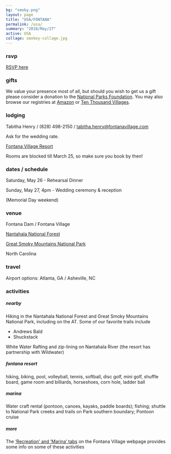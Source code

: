 ```yaml
---
bg: "smoky.png"
layout: page
title: "USA/FONTANA"
permalink: /usa/
summary: "2018/May/27"
active: USA
collage: smokey-collage.jpg
---
```


### rsvp
[RSVP here](https://goo.gl/forms/vGVFVCrkHzz7LcoO2)

### gifts

We value your presence most of all, but should you wish to get us a gift please consider a donation to the [National Parks Foundation](https://www.nationalparks.org/). You may also browse our registries at  [Amazon](https://www.amazon.com/wedding/share/french-cherian) or [Ten Thousand Villages](https://www.tenthousandvillages.com/giftregistry/view/index/id/6935f7dbb76713135f973c35416e3cd7/).

### lodging
Tabitha Henry / (828) 498-2150 / [tabitha.henry@fontanavillage.com](mailto:tabitha.henry@fontanavillage.com)

Ask for the wedding rate.

[Fontana Village Resort](http://www.fontanavillage.com/)

Rooms are blocked till March 25, so make sure you book by then!

### dates / schedule
Saturday, May 26 - Rehearsal Dinner

Sunday, May 27, 4pm - Wedding ceremony & reception

(Memorial Day weekend)

### venue
Fontana Dam / Fontana Village

[Nantahala National Forest](https://en.wikipedia.org/wiki/Nantahala_National_Forest)

[Great Smoky Mountains National Park](https://www.nps.gov/grsm/planyourvisit/fontanadam.htm)

North Carolina

### travel
Airport options: Atlanta, GA / Asheville, NC

### activities

<div class="indentsome" markdown="1">

##### nearby
Hiking in the Nantahala National Forest and Great Smoky Mountains National Park, including on the AT. Some of our favorite trails include
- Andrews Bald
- Shuckstack


White Water Rafting and zip-lining on Nantahala River (the resort has partnership with Wildwater)

##### fontana resort
hiking, biking, pool, volleyball, tennis, softball, disc golf, mini golf, shuffle board, game room and billiards, horseshoes, corn hole, ladder ball

##### marina
Water craft rental (pontoon, canoes, kayaks, paddle boards); fishing; shuttle to National Park creeks and trails on Park southern boundary; Pontoon cruise

##### more
The [‘Recreation’ and ‘Marina’ tabs](http://www.fontanavillage.com/recreation.html) on the Fontana Village webpage provides some info on some of these activities

</div>


<!-- <div id='map' style='width: 600px; height: 300px;'></div> -->
<!-- <script> -->
<!-- mapboxgl.accessToken = 'pk.eyJ1joia2FkYWxjYWx5cHNlIiwiYSI6ImNqNzlycTI2ZDA2YnkzMnJzaTRlemtrMGMifQ.lTT5MwV-UGIQYhg7YOMSrA'; -->
<!-- var map = new mapboxgl.Map({ -->
<!-- container: 'map', -->
<!-- style: 'mapbox://styles/mapbox/streets-v10' -->
<!-- }); -->
<!-- </script> -->

